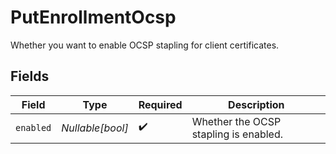 # PutEnrollmentOcsp

Whether you want to enable OCSP stapling for client certificates.


## Fields

| Field                                 | Type                                  | Required                              | Description                           |
| ------------------------------------- | ------------------------------------- | ------------------------------------- | ------------------------------------- |
| `enabled`                             | *Nullable[bool]*                      | :heavy_check_mark:                    | Whether the OCSP stapling is enabled. |